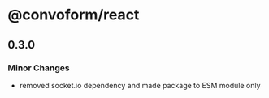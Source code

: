 # @convoform/react

## 0.3.0

### Minor Changes

- removed socket.io dependency and made package to ESM module only
